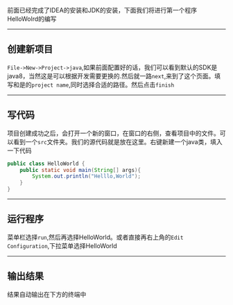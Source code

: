 
前面已经完成了IDEA的安装和JDK的安装，下面我们将进行第一个程序HelloWolrd的编写

---

## 创建新项目
`File->New->Project->java`,如果前面配置好的话，我们可以看到默认的SDK是java8，当然这是可以根据开发需要更换的.然后就一路`next`,来到了这个页面。填写和是的`project name`,同时选择合适的路径。然后点击`finish`

---

## 写代码
项目创建成功之后，会打开一个新的窗口，在窗口的右侧，查看项目中的文件。可以看到一个`src`文件夹。我们的源代码就是放在这里。右键新建一个java类，填入一下代码
```java
public class HelloWorld {
    public static void main(String[] args){
        System.out.println("Helllo,World");
    }
}
```
---
## 运行程序
菜单栏选择`run`,然后再选择HelloWorld。或者直接再右上角的`Edit Configuration`,下拉菜单选择HelloWorld


---
## 输出结果
结果自动输出在下方的终端中